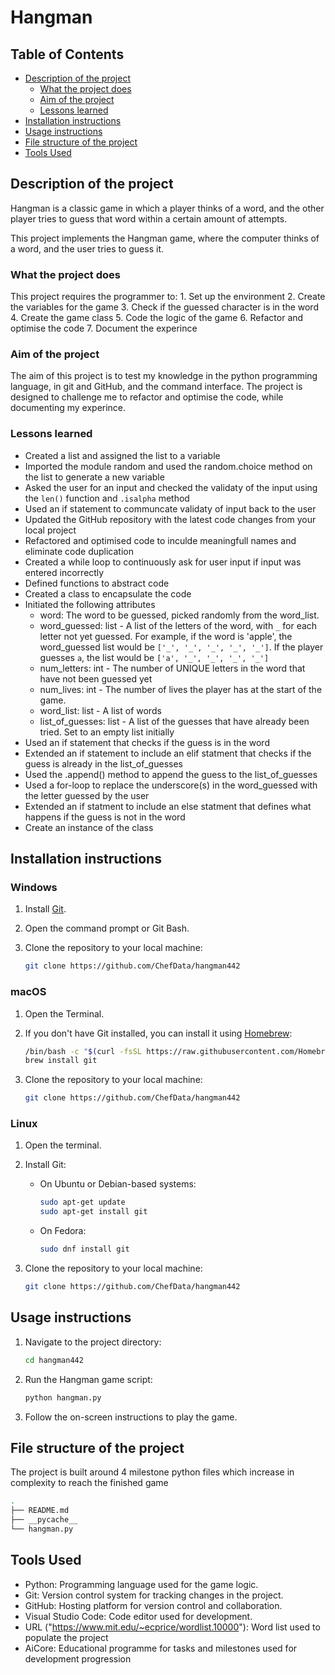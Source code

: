 # Hangman

## Table of Contents

- [Description of the project](#description-of-the-project)
  - [What the project does](#what-the-project-does)
  - [Aim of the project](#aim-of-the-project)
  - [Lessons learned](#lessons-learned)
- [Installation instructions](#installation-instructions)
- [Usage instructions](#usage-instructions)
- [File structure of the project](#file-structure-of-the-project)
- [Tools Used](#tools-used)

## Description of the project

Hangman is a classic game in which a player thinks of a word, and the other player tries to guess that word within a certain amount of attempts.

This project implements the Hangman game, where the computer thinks of a word, and the user tries to guess it.

### What the project does

This project requires the programmer to:
    1. Set up the environment
    2. Create the variables for the game
    3. Check if the guessed character is in the word
    4. Create the game class
    5. Code the logic of the game
    6. Refactor and optimise the code
    7. Document the experince

### Aim of the project

The aim of this project is to test my knowledge in the python programming language, in git and GitHub, and the command interface. The project is designed to challenge me to refactor and optimise the code, while documenting my experince.

### Lessons learned

- Created a list and assigned the list to a variable
- Imported the module random and used the random.choice method on the list to generate a new variable
- Asked the user for an input and checked the validaty of the input using the `len()` function and `.isalpha` method
- Used an if statement to communcate validaty of input back to the user
- Updated the GitHub repository with the latest code changes from your local project
- Refactored and optimised code to inculde meaningfull names and eliminate code duplication
- Created a while loop to continuously ask for user input if input was entered incorrectly
- Defined functions to abstract code
- Created a class to encapsulate the code
- Initiated the following attributes
  - word: The word to be guessed, picked randomly from the word_list.
  - word_guessed: list - A list of the letters of the word, with `_` for each letter not yet guessed. For example, if the word is 'apple', the word_guessed list would be `['_', '_', '_', '_', '_']`. If the player guesses `a`, the list would be `['a', '_', '_', '_', '_']`
  - num_letters: int - The number of UNIQUE letters in the word that have not been guessed yet
  - num_lives: int - The number of lives the player has at the start of the game.
  - word_list: list - A list of words
  - list_of_guesses: list - A list of the guesses that have already been tried. Set to an empty list initially
- Used an if statement that checks if the guess is in the word
- Extended an if statement to include an elif statment that checks if the guess is already in the list_of_guesses
- Used the .append() method to append the guess to the list_of_guesses
- Used a for-loop to replace the underscore(s) in the word_guessed with the letter guessed by the user
- Extended an if statment to include an else statment that defines what happens if the guess is not in the word
- Create an instance of the class

## Installation instructions

### Windows

1. Install [Git](https://git-scm.com/download/win).
2. Open the command prompt or Git Bash.
3. Clone the repository to your local machine:

    ```bash
    git clone https://github.com/ChefData/hangman442
    ```

### macOS

1. Open the Terminal.
2. If you don't have Git installed, you can install it using [Homebrew](https://brew.sh/):

    ```bash
    /bin/bash -c "$(curl -fsSL https://raw.githubusercontent.com/Homebrew/install/HEAD/install.sh)"
    brew install git
    ```

3. Clone the repository to your local machine:

    ```bash
    git clone https://github.com/ChefData/hangman442
    ```

### Linux

1. Open the terminal.
2. Install Git:
    - On Ubuntu or Debian-based systems:

        ```bash
        sudo apt-get update
        sudo apt-get install git
        ```

    - On Fedora:

        ```bash
        sudo dnf install git
        ```

3. Clone the repository to your local machine:

    ```bash
    git clone https://github.com/ChefData/hangman442
    ```

## Usage instructions

1. Navigate to the project directory:

    ```bash
    cd hangman442
    ```

2. Run the Hangman game script:

    ```bash
    python hangman.py
    ```

3. Follow the on-screen instructions to play the game.

## File structure of the project

The project is built around 4 milestone python files which increase in complexity to reach the finished game

```bash
.
├── README.md
├── __pycache__
└── hangman.py
```

## Tools Used

- Python: Programming language used for the game logic.
- Git: Version control system for tracking changes in the project.
- GitHub: Hosting platform for version control and collaboration.
- Visual Studio Code: Code editor used for development.
- URL ("<https://www.mit.edu/~ecprice/wordlist.10000>"): Word list used to populate the project
- AiCore: Educational programme for tasks and milestones used for development progression
